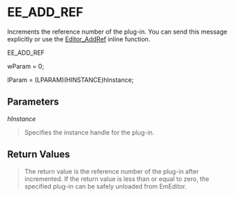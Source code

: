 # EE\_ADD\_REF

Increments the reference number of the plug-in. You can send this message
explicitly or use the [Editor\_AddRef](../macro/editor_addref) inline function.

EE\_ADD\_REF

wParam = 0;

lParam = (LPARAM)(HINSTANCE)hInstance;

## Parameters

_hInstance_

> Specifies the instance handle for the plug-in.

## Return Values

> The return value is the reference number of the plug-in after incremented.
> If the return value is less than or equal to zero, the specified plug-in can
> be safely unloaded from EmEditor.